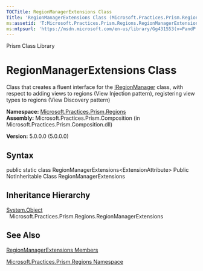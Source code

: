 ```yaml
---
TOCTitle: RegionManagerExtensions Class
Title: 'RegionManagerExtensions Class (Microsoft.Practices.Prism.Regions)'
ms:assetid: 'T:Microsoft.Practices.Prism.Regions.RegionManagerExtensions'
ms:mtpsurl: 'https://msdn.microsoft.com/en-us/library/Gg431553(v=PandP.50)'
---
```


Prism Class Library

RegionManagerExtensions Class
=============================

Class that creates a fluent interface for the [IRegionManager](https://msdn.microsoft.com/library/microsoft.practices.prism.regions.iregionmanager) class, with respect to adding views to regions (View Injection pattern), registering view types to regions (View Discovery pattern)

**Namespace:** [Microsoft.Practices.Prism.Regions](https://msdn.microsoft.com/library/microsoft.practices.prism.regions)
**Assembly:** Microsoft.Practices.Prism.Composition (in Microsoft.Practices.Prism.Composition.dll)

**Version:** 5.0.0.0 (5.0.0.0)

## Syntax


public static class RegionManagerExtensions&lt;ExtensionAttribute&gt; Public NotInheritable Class RegionManagerExtensions

Inheritance Hierarchy
---------------------

<span id="familyToggle"></span>[System.Object](http://msdn.microsoft.com/en-us/library/e5kfa45b)
  Microsoft.Practices.Prism.Regions.RegionManagerExtensions

See Also
--------


[RegionManagerExtensions Members](https://msdn.microsoft.com/allmembers.t:microsoft.practices.prism.regions.regionmanagerextensions)

[Microsoft.Practices.Prism.Regions Namespace](https://msdn.microsoft.com/library/microsoft.practices.prism.regions)
